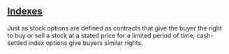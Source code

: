 ## [Indexes](#)

Just as stock options are defined as contracts that give the buyer the right to buy or sell a stock at a stated price for a limited period of time, cash-settled index options give buyers similar rights.